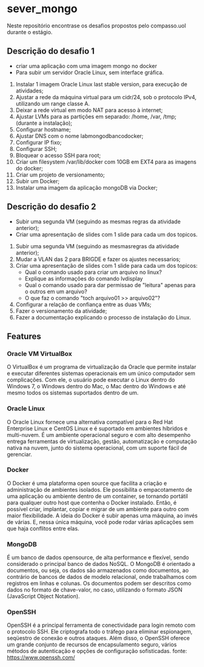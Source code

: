 # sever_mongo
Neste repositório encontrase os desafios propostos pelo compasso.uol durante o estágio.

## Descrição do desafio 1
* criar uma aplicação com uma imagem mongo no docker
* Para subir um servidor Oracle Linux, sem interface gráfica.

1. Instalar 1 imagem Oracle Linux last stable version, para execução de atividades;
2. Ajustar a rede da máquina virtual para um cidr/24, sob o protocolo IPv4, utilizando um range classe A.
3. Deixar a rede virtual em modo NAT para acesso à internet;
4. Ajustar LVMs para as partições em separado: /home, /var, /tmp; (durante a instalação);
5. Configurar hostname;
6. Ajustar DNS com o nome labmongodbancodocker;
7. Configurar IP fixo;
8. Configurar SSH;
9. Bloquear o acesso SSH para root;
10. Criar um filesystem /var/lib/docker com 10GB em EXT4 para as imagens do docker;
11. Criar um projeto de versionamento;
12. Subir um Docker;
13. Instalar uma imagem da aplicação mongoDB via Docker;

## Descrição do desafio 2
* Subir uma segunda VM (seguindo as mesmas regras da atividade anterior);
* Criar uma apresentação de slides com 1 slide para cada um dos topicos.

1. Subir uma segunda VM (seguindo as mesmasregras da atividade anterior);
2. Mudar a VLAN das 2 para BRIGDE e fazer os ajustes necessarios;
3. Criar uma apresentação de slides com 1 slide para cada um dos topicos:
    - Qual o comando usado para criar um arquivo no linux?
    - Explique as informações do comando lvdisplay
    - Qual o comando usado para dar permissao de "leitura" apenas para o outros em um arquivo?
    - O que faz o comando "toch arquivo01 >> arquivo02"?
4. Configurar a relação de confiança entre as duas VMs;
5. Fazer o versionamento da atividade;
6. Fazer a documentação explicando o processo de instalação do Linux.

## Features
###  Oracle VM VirtualBox
O VirtualBox é um programa de virtualização da Oracle que permite instalar e executar diferentes sistemas operacionais em um único computador sem complicações. Com ele, o usuário pode executar o Linux dentro do Windows 7, o Windows dentro do Mac, o Mac dentro do Windows e até mesmo todos os sistemas suportados dentro de um.
### Oracle Linux 
O Oracle Linux fornece uma alternativa compatível para o Red Hat Enterprise Linux e CentOS Linux e é suportado em ambientes híbridos e multi-nuvem. É um ambiente operacional seguro e com alto desempenho entrega ferramentas de virtualização, gestão, automatização e computação nativa na nuvem, junto do sistema operacional, com um suporte fácil de gerenciar.
### Docker
O Docker é uma plataforma open source que facilita a criação e administração de ambientes isolados. Ele possibilita o empacotamento de uma aplicação ou ambiente dentro de um container, se tornando portátil para qualquer outro host que contenha o Docker instalado. Então, é possível criar, implantar, copiar e migrar de um ambiente para outro com maior flexibilidade. A ideia do Docker é subir apenas uma máquina, ao invés de várias. E, nessa única máquina, você pode rodar várias aplicações sem que haja conflitos entre elas.
### MongoDB
É um banco de dados opensource, de alta performance e flexível, sendo considerado o principal banco de dados NoSQL. O MongoDB é orientado a documentos, ou seja, os dados são armazenados como documentos, ao contrário de bancos de dados de modelo relacional, onde trabalhamos com registros em linhas e colunas. Os documentos podem ser descritos como dados no formato de chave-valor, no caso, utilizando o formato JSON (JavaScript Object Notation).
### OpenSSH
OpenSSH é a principal ferramenta de conectividade para login remoto com o protocolo SSH. Ele criptografa todo o tráfego para eliminar espionagem, seqüestro de conexão e outros ataques. Além disso, o OpenSSH oferece um grande conjunto de recursos de encapsulamento seguro, vários métodos de autenticação e opções de configuração sofisticadas.
fonte: https://www.openssh.com/